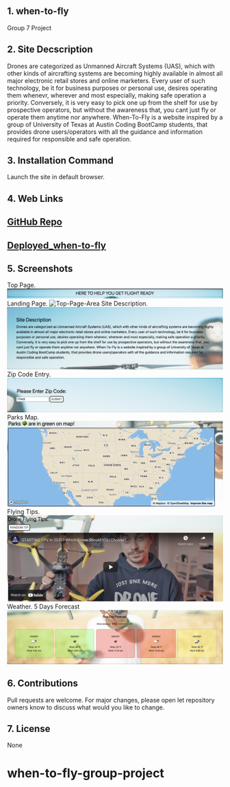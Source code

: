 ## 1. when-to-fly

Group 7 Project

## 2. Site Decscription

Drones are categorized as Unmanned Aircraft Systems (UAS), which with other kinds of aircrafting systems are becoming highly available in almost all major electronic retail stores and online marketers. Every user of such technology, be it for business purposes or personal use, desires operating them whenevr, wherever and most especially, making safe operation a priority. Conversely, it is very easy to pick one up from the shelf for use by prospective operators, but without the awareness that, you cant just fly or operate them anytime nor anywhere.
When-To-Fly is a website inspired by a group of University of Texas at Austin Coding BootCamp students, that provides drone users/operators with all the guidance and information required for responsible and safe operation.

## 3. Installation Command

Launch the site in default browser.

## 4. Web Links

## [GitHub Repo](https://github.com/Eskodad/when-to-fly-group-project)
## [Deployed_when-to-fly](https://eskodad.github.io/when-to-fly-group-project/)

## 5. Screenshots

Top Page.
![Top-Page-Area](./assets/images/top-page.png?raw=true "Top-Page-Area")
Landing Page.
![Top-Page-Area](./assets/images/main-landing-page.png?raw=true "Top-Page-Area")
Site Description.
![Top-Page-Area](./assets/images/site-description.png?raw=true "Top-Page-Area")
Zip Code Entry.
![Top-Page-Area](./assets/images/zip-code-entry.png?raw=true "Top-Page-Area")
Parks Map.
![Top-Page-Area](./assets/images/parks-map.png?raw=true "Top-Page-Area")
Flying Tips.
![Top-Page-Area](./assets/images/flying-tips.png?raw=true "Top-Page-Area")
Weather.
5 Days Forecast
![Top-Page-Area](./assets/images/5-days-forecast.png?raw=true "Top-Page-Area")

## 6. Contributions

Pull requests are welcome. For major changes, please open let repository owners know to discuss what would you like to change.

## 7. License

None
# when-to-fly-group-project
